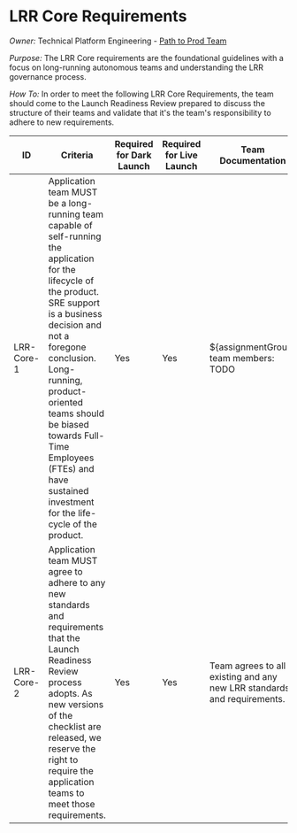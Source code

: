 # LRR Core Requirements[](https://dev.azure.com/avidxchange/technology-references/_wiki/wikis/tech-refs/7993/Launch-Readiness-Review-Checklist?anchor=lrr-core-requirements)

_Owner:_ Technical Platform Engineering - [Path to Prod Team](https://dev.azure.com/avidxchange/SaaS%20Infrastructure%20Services/_wiki/wikis/Delivery-Infrastructure.wiki/15862/TPE-Products-and-Teams?anchor=%3Cfont-style%3D%27color%3A-lightblue%3B%27-font-size%3D%276%27%3E**%22p2p-team%22**%3C/font%3E)

_Purpose:_ The LRR Core requirements are the foundational guidelines with a focus on long-running autonomous teams and understanding the LRR governance process.

_How To:_ In order to meet the following LRR Core Requirements, the team should come to the Launch Readiness Review prepared to discuss the structure of their teams and validate that it's the team's responsibility to adhere to new requirements.

| ID         | Criteria                                                                                                                                                                                                                                                                                                                                              | Required for Dark Launch | Required for Live Launch | Team Documentation |
| ---------- | ----------------------------------------------------------------------------------------------------------------------------------------------------------------------------------------------------------------------------------------------------------------------------------------------------------------------------------------------------- | ------------------------ | ------------------------ | ------------------ |
| LRR-Core-1 | Application team MUST be a long-running team capable of self-running the application for the lifecycle of the product. SRE support is a business decision and not a foregone conclusion.<br>Long-running, product-oriented teams should be biased towards Full-Time Employees (FTEs) and have sustained investment for the life-cycle of the product. | Yes                      | Yes                      | ${assignmentGroup} team members: TODO  |
| LRR-Core-2 | Application team MUST agree to adhere to any new standards and requirements that the Launch Readiness Review process adopts. As new versions of the checklist are released, we reserve the right to require the application teams to meet those requirements.                                                                                         | Yes                      | Yes                      | Team agrees to all existing and any new LRR standards and requirements.  |
